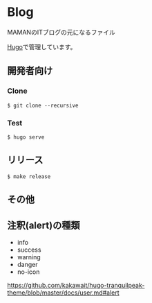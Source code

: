 Blog
====

MAMANのITブログの元になるファイル

[Hugo](https://gohugo.io)で管理しています。


開発者向け
----------

### Clone

```
$ git clone --recursive
```

### Test

```
$ hugo serve
```


リリース
-------

```
$ make release
```


その他
------

## 注釈(alert)の種類

* info
* success
* warning
* danger
* no-icon

https://github.com/kakawait/hugo-tranquilpeak-theme/blob/master/docs/user.md#alert
